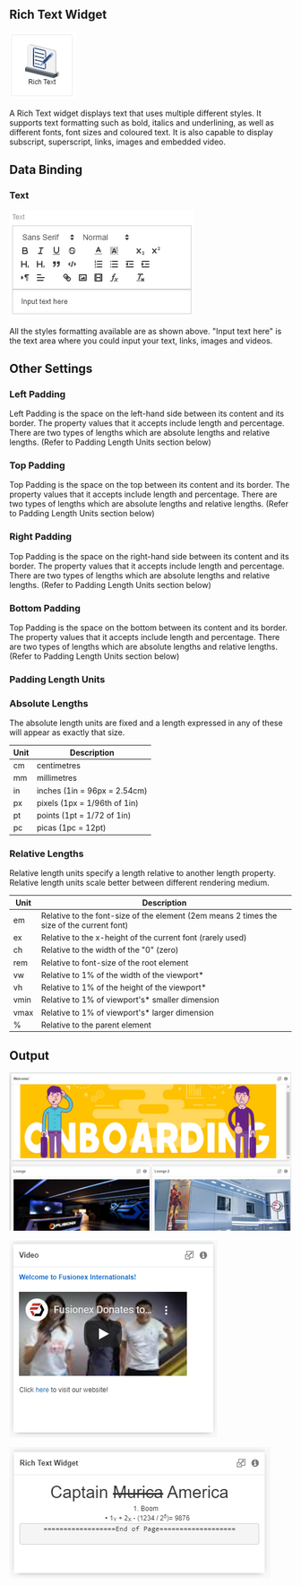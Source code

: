 ## Rich Text Widget

![Rich Text](./images/rich-text/rich-text.PNG)

A Rich Text widget displays text that uses multiple different styles. It supports text formatting such as bold, italics and underlining, as well as different fonts, font sizes and coloured text. It is also capable to display subscript, superscript, links, images and embedded video.

## Data Binding
### Text
![Text Area](./images/rich-text/rich-text-text-area.PNG)

All the styles formatting available are as shown above. "Input text here" is the text area where you could input your text, links, images and videos.

## Other Settings

### Left Padding
Left Padding is the space on the left-hand side between its content and its border. The property values that it accepts include length and percentage. There are two types of lengths which are absolute lengths and relative lengths. (Refer to Padding Length Units section below)

### Top Padding
Top Padding is the space on the top between its content and its border. The property values that it accepts include length and percentage. There are two types of lengths which are absolute lengths and relative lengths. (Refer to Padding Length Units section below)

### Right Padding
Top Padding is the space on the right-hand side between its content and its border. The property values that it accepts include length and percentage. There are two types of lengths which are absolute lengths and relative lengths. (Refer to Padding Length Units section below)

### Bottom Padding
Top Padding is the space on the bottom between its content and its border. The property values that it accepts include length and percentage. There are two types of lengths which are absolute lengths and relative lengths. (Refer to Padding Length Units section below)

### Padding Length Units
### Absolute Lengths
The absolute length units are fixed and a length expressed in any of these will appear as exactly that size. 

|Unit|Description|
|---|---|
|cm|centimetres|
|mm|millimetres|
|in|inches (1in = 96px = 2.54cm)|
|px|pixels (1px = 1/96th of 1in)|
|pt|points (1pt = 1/72 of 1in)|
|pc|picas (1pc = 12pt)|

### Relative Lengths
Relative length units specify a length relative to another length property. Relative length units scale better between different rendering medium.

|Unit|Description|
|---|---|
|em|Relative to the font-size of the element (2em means 2 times the size of the current font)
|ex|Relative to the x-height of the current font (rarely used)|
|ch|Relative to the width of the "0" (zero)|
|rem|Relative to font-size of the root element|
|vw|Relative to 1% of the width of the viewport*|
|vh|Relative to 1% of the height of the viewport*|
|vmin|Relative to 1% of viewport's* smaller dimension|
|vmax|Relative to 1% of viewport's* larger dimension|
|%|Relative to the parent element|

## Output
![Output 1](./images/rich-text/rich-text-output-1.PNG)

![Output 2](./images/rich-text/rich-text-output-2.PNG)

![Output 3](./images/rich-text/rich-text-output-3.PNG)